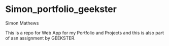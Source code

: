 # Simon_portfolio_geekster
Simon Mathews

This is a repo for Web App for my Portfolio and Projects and this is also part of asn assignment by GEEKSTER.
